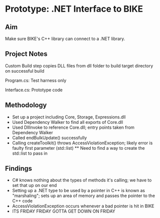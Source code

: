 Prototype: .NET Interface to BIKE
=================================

Aim
------
Make sure BIKE's C++ library can connect to a .NET library.

Project Notes
-------------
Custom Build step copies DLL files from dll folder to build target directory on successful build

Program.cs: Test harness only

Interface.cs: Prototype code

Methodology
-----------
* Set up a project including Core, Storage, Expressions.dll
* Used Dependency Walker to find all exports of Core.dll
* Used DllInvoke to reference Core.dll; entry points taken from Dependency Walker
* Called endBulkUpdate() successfully
* Calling createToolkit() throws AccessViolationException; likely error is faulty first parameter (std::list<string>)
** Need to find a way to create the std::list<string> to pass in

Findings
--------
* C# knows nothing about the types of methods it's calling; we have to set that up on our end
* Setting up a .NET type to be used by a pointer in C++ is known as "marshaling"; sets up an area of memory and passes the pointer to the C++ code
* AccessViolationException occurs whenever a bad pointer is hit in BIKE
* ITS FRIDAY FRIDAY GOTTA GET DOWN ON FRIDAY
